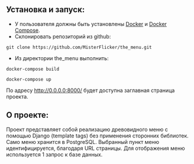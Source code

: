 ## Установка и запуск:

- У пользователя должны быть установлены [Docker]([url](https://docs.docker.com/engine/install/)) и [Docker Compose]([url](https://docs.docker.com/compose/install/)).
- Склонировать репозиторий из github:

`git clone https://github.com/MisterFlicker/the_menu.git`

- Из директории the_menu выполнить:

`docker-compose build`

`docker-compose up`

По адресу http://0.0.0.0:8000/ будет доступна заглавная страница проекта.

## О проекте:

Проект представляет собой реализацию древовидного меню с помощью Django (template tags) без применения сторонних библиотек.
Само меню хранится в PostgreSQL.
Выбранный пункт меню идентифицируется, благодаря URL страницы.
Для отображения меню используется 1 запрос к базе данных.